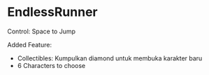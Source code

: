 # EndlessRunner
Control:
Space to Jump

Added Feature:
- Collectibles: Kumpulkan diamond untuk membuka karakter baru
- 6 Characters to choose
